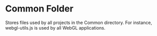 # Common Folder 
Stores files used by all projects in the Common directory.  For instance, webgl-utils.js is used by all WebGL applications.
